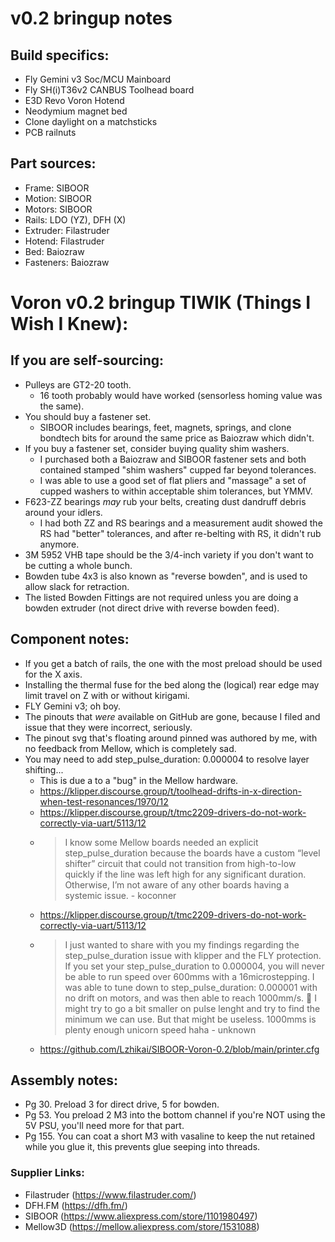 # v0.2 bringup notes

## Build specifics:
 - Fly Gemini v3 Soc/MCU Mainboard
 - Fly SH(i)T36v2 CANBUS Toolhead board
 - E3D Revo Voron Hotend
 - Neodymium magnet bed
 - Clone daylight on a matchsticks
 - PCB railnuts

## Part sources:
 - Frame: SIBOOR
 - Motion: SIBOOR
 - Motors: SIBOOR
 - Rails: LDO (YZ), DFH (X)
 - Extruder: Filastruder
 - Hotend: Filastruder
 - Bed: Baiozraw
 - Fasteners: Baiozraw
 
# Voron v0.2 bringup TIWIK (Things I Wish I Knew):

## If you are self-sourcing:
 - Pulleys are GT2-20 tooth.
   - 16 tooth probably would have worked (sensorless homing value was the same).
 - You should buy a fastener set.
   - SIBOOR includes bearings, feet, magnets, springs, and clone bondtech bits for around the same price as Baiozraw which didn't.
 - If you buy a fastener set, consider buying quality shim washers.
   - I purchased both a Baiozraw and SIBOOR fastener sets and both contained stamped "shim washers" cupped far beyond tolerances.
   - I was able to use a good set of flat pliers and "massage" a set of cupped washers to within acceptable shim tolerances, but YMMV.
 - F623-ZZ bearings *may* rub your belts, creating dust dandruff debris around your idlers.
   - I had both ZZ and RS bearings and a measurement audit showed the RS had "better" tolerances, and after re-belting with RS, it didn't rub anymore.
 - 3M 5952 VHB tape should be the 3/4-inch variety if you don't want to be cutting a whole bunch.
 - Bowden tube 4x3 is also known as "reverse bowden", and is used to allow slack for retraction.
 - The listed Bowden Fittings are not required unless you are doing a bowden extruder (not direct drive with reverse bowden feed).

## Component notes:
 - If you get a batch of rails, the one with the most preload should be used for the X axis.
 - Installing the thermal fuse for the bed along the (logical) rear edge may limit travel on Z with or without kirigami.
 - FLY Gemini v3; oh boy.
  - The pinouts that *were* available on GitHub are gone, because I filed and issue that they were incorrect, seriously.
  - The pinout svg that's floating around pinned was authored by me, with no feedback from Mellow, which is completely sad.
  - You may need to add step_pulse_duration: 0.000004 to resolve layer shifting...
    - This is due a to a "bug" in the Mellow hardware. 
    - https://klipper.discourse.group/t/toolhead-drifts-in-x-direction-when-test-resonances/1970/12
    - https://klipper.discourse.group/t/tmc2209-drivers-do-not-work-correctly-via-uart/5113/12
    - > I know some Mellow boards needed an explicit step_pulse_duration because the boards have a custom “level shifter” circuit that could not transition from high-to-low quickly if the line was left high for any significant duration. Otherwise, I’m not aware of any other boards having a systemic issue. - koconner
    - https://klipper.discourse.group/t/tmc2209-drivers-do-not-work-correctly-via-uart/5113/12
    - > I just wanted to share with you my findings regarding the step_pulse_duration issue with klipper and the FLY protection. If you set your step_pulse_duration to 0.000004, you will never be able to run speed over 600mms with a 16microstepping. I was able to tune down to step_pulse_duration: 0.000001 with no drift on motors, and was then able to reach 1000mm/s. :slightly_smiling_face: I might try to go a bit smaller on pulse lenght and try to find the minimum we can use. But that might be useless. 1000mms is plenty enough unicorn speed haha - unknown
    - https://github.com/Lzhikai/SIBOOR-Voron-0.2/blob/main/printer.cfg
 
## Assembly notes:
- Pg 30. Preload 3 for direct drive, 5 for bowden.
- Pg 53. You preload 2 M3 into the bottom channel if you're NOT using the 5V PSU, you'll need more for that part.
- Pg 155. You can coat a short M3 with vasaline to keep the nut retained while you glue it, this prevents glue seeping into threads.

### Supplier Links:

 - Filastruder (https://www.filastruder.com/)
 - DFH.FM (https://dfh.fm/)
 - SIBOOR (https://www.aliexpress.com/store/1101980497)
 - Mellow3D (https://mellow.aliexpress.com/store/1531088)
